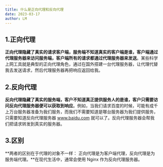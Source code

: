 ```yaml
---
title: 什么是正向代理和反向代理
date: 2023-03-17
author: LM
---
```


## 1.正向代理

**正向代理隐藏了真实的请求客户端，服务端不知道真实的客户端是谁，客户端通过代理服务器来访问服务端，客户端所有的请求都通过代理服务器来发送**。某些科学上网工具就是典型的正向代理角色，通过在国外搭建一台代理服务器，让代理代替我去发送请求，然后代理服务器再把响应返回给我。

## 2.反向代理

**反向代理隐藏了真实的服务端，客户不知道真正提供服务人的是谁，客户只需要访问反向代理服务器便可以获取到响应**。例如，当我们请求百度的时候，可能有成千上万台服务器准备为我们服务，而我们不需要知道是哪台服务器为我们提供服务，只需要知道反向代理服务器 www.baidu.com 就可以了。反向代理服务器会帮我们把请求转发到真实的服务器。

## 3.区别

**两者的区别在于代理的对象不一样：  正向代理是为客户端代理，反向代理是为服务端代理。**在现代生活中，通常会使用 Nginx 作为反向代理服务器。

